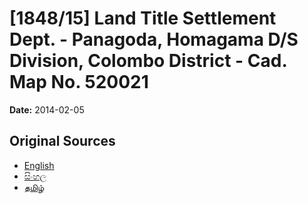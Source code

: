 # [1848/15] Land Title Settlement Dept. - Panagoda, Homagama D/S Division, Colombo District - Cad. Map No. 520021

**Date:** 2014-02-05

## Original Sources

- [English](https://documents.gov.lk/view/extra-gazettes/2014/2/1848-15_E.pdf)
- [සිංහල](https://documents.gov.lk/view/extra-gazettes/2014/2/1848-15_S.pdf)
- [தமிழ்](https://documents.gov.lk/view/extra-gazettes/2014/2/1848-15_T.pdf)
